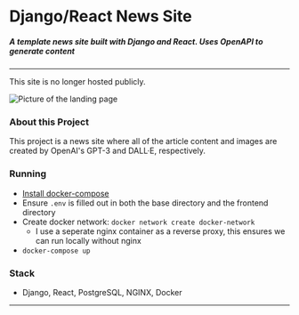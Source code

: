 # Django/React News Site
##### A template news site built with Django and React. Uses OpenAPI to generate content

---

This site is no longer hosted publicly. 


![Picture of the landing page](https://github.com/justin-gill/international-news-project/assets/47087703/7626983e-69fe-429d-99c7-131925aedad4)

### About this Project
This project is a news site where all of the article content and images are created by OpenAI's GPT-3 and DALL·E, respectively. 


### Running
* [Install docker-compose](https://docs.docker.com/compose/install/#install-compose)
* Ensure `.env` is filled out in both the base directory and the frontend directory
* Create docker network: `docker network create docker-network`
    * I use a seperate nginx container as a reverse proxy, this ensures we can run locally without nginx
* `docker-compose up`


### Stack
* Django, React, PostgreSQL, NGINX, Docker
---

